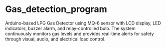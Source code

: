 # Gas_detection_program
Arduino-based LPG Gas Detector using MQ-6 sensor with LCD display, LED indicators, buzzer alarm, and relay-controlled bulb. The system continuously monitors gas levels and provides real-time alerts for safety through visual, audio, and electrical load control.
